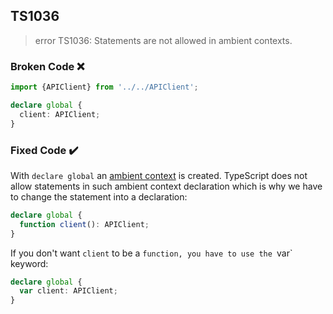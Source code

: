 ## TS1036

> error TS1036: Statements are not allowed in ambient contexts.

### Broken Code ❌

```ts
import {APIClient} from '../../APIClient';

declare global {
  client: APIClient;
}
```

### Fixed Code ✔️

With `declare global` an [ambient context](/terminology) is created. TypeScript does not allow statements in such ambient context declaration which is why we have to change the statement into a declaration:

```ts
declare global {
  function client(): APIClient;
}
```

If you don't want `client` to be a `function, you have to use the `var` keyword:

```ts
declare global {
  var client: APIClient;
}
```
